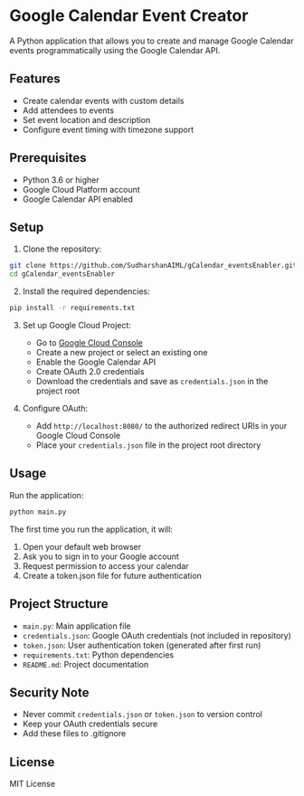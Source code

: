 
# Google Calendar Event Creator

A Python application that allows you to create and manage Google Calendar events programmatically using the Google Calendar API.

## Features

- Create calendar events with custom details
- Add attendees to events
- Set event location and description
- Configure event timing with timezone support

## Prerequisites

- Python 3.6 or higher
- Google Cloud Platform account
- Google Calendar API enabled

## Setup

1. Clone the repository:
```bash
git clone https://github.com/SudharshanAIML/gCalendar_eventsEnabler.git
cd gCalendar_eventsEnabler
```

2. Install the required dependencies:
```bash
pip install -r requirements.txt
```

3. Set up Google Cloud Project:
   - Go to [Google Cloud Console](https://console.cloud.google.com)
   - Create a new project or select an existing one
   - Enable the Google Calendar API
   - Create OAuth 2.0 credentials
   - Download the credentials and save as `credentials.json` in the project root

4. Configure OAuth:
   - Add `http://localhost:8080/` to the authorized redirect URIs in your Google Cloud Console
   - Place your `credentials.json` file in the project root directory

## Usage

Run the application:
```bash
python main.py
```

The first time you run the application, it will:
1. Open your default web browser
2. Ask you to sign in to your Google account
3. Request permission to access your calendar
4. Create a token.json file for future authentication

## Project Structure

- `main.py`: Main application file
- `credentials.json`: Google OAuth credentials (not included in repository)
- `token.json`: User authentication token (generated after first run)
- `requirements.txt`: Python dependencies
- `README.md`: Project documentation

## Security Note

- Never commit `credentials.json` or `token.json` to version control
- Keep your OAuth credentials secure
- Add these files to .gitignore

## License

MIT License 
